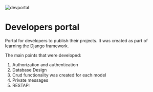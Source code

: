 ![devportal](/Users/ivanpopov/Developer/devportal/static/images/readme.png)

# Developers portal

Portal for developers to publish their projects. It was created as part of learning the Django framework.

The main points that were developed:

1. Authorization and authentication
2. Database Design
3. Crud functionality was created for each model
4. Private messages
5. RESTAPI

